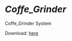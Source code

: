 # _Coffe_Grinder_
Coffe_Grinder System

Download: [here](https://github.com/AbdelrhmanAhmed11/_Coffe_Grinder_/releases)
